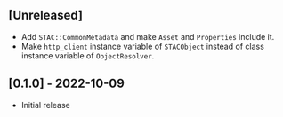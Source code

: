 ## [Unreleased]

- Add `STAC::CommonMetadata` and make `Asset` and `Properties` include it.
- Make `http_client` instance variable of `STACObject` instead of class instance variable of `ObjectResolver`.

## [0.1.0] - 2022-10-09

- Initial release
